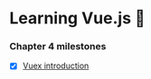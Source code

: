# Learning Vue.js :tada:

### Chapter 4 milestones

- [x] [Vuex introduction](../../tree/chapter-4/app/main.js#L1-#L13)
